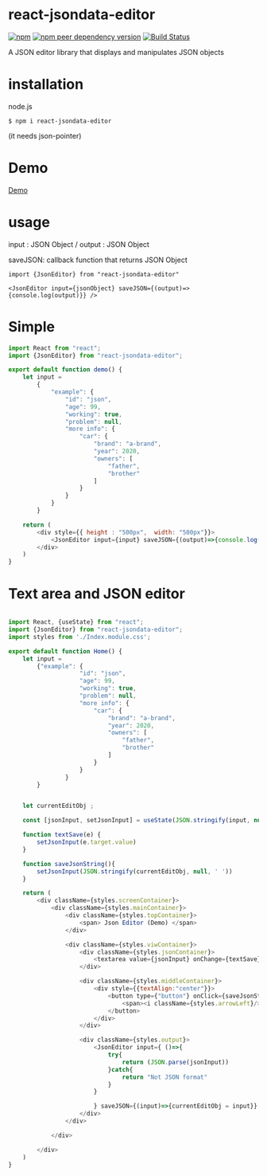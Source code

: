 # react-jsondata-editor

<a href="https://www.npmjs.com/package/react-jsondata-editor"> <img alt="npm" src="https://img.shields.io/npm/v/react-jsondata-editor"></a>
<a href="https://www.npmjs.com/package/json-pointer"> <img alt="npm peer dependency version" src="https://img.shields.io/npm/dependency-version/react-jsondata-editor/peer/json-pointer"></a>
<a href="https://app.travis-ci.com/putma-jun/react-jsondata-editor"><img src="https://app.travis-ci.com/putma-jun/react-jsondata-editor.svg" alt="Build Status" /></a>

A JSON editor library that displays and manipulates JSON objects

# installation
node.js

```
$ npm i react-jsondata-editor
```
(it needs json-pointer) 

# Demo
[Demo](https://json-editor-demo-pib6.vercel.app/)

# usage

input : JSON Object /
output : JSON Object

saveJSON: callback function that returns JSON Object
```
import {JsonEditor} from "react-jsondata-editor"

<JsonEditor input={jsonObject} saveJSON={(output)=> {console.log(output)}} />
```

# Simple
```javascript
import React from "react";
import {JsonEditor} from "react-jsondata-editor";

export default function demo() {
    let input =
        {
            "example": {
                "id": "json",
                "age": 99,
                "working": true,
                "problem": null,
                "more info": {
                    "car": {
                        "brand": "a-brand",
                        "year": 2020,
                        "owners": [
                            "father",
                            "brother"
                        ]
                    }
                }
            }
        }

    return (
        <div style={{ height : "500px",  width: "500px"}}>
            <JsonEditor input={input} saveJSON={(output)=>{console.log(output)}}/>
        </div>
    )
}

```

# Text area and JSON editor
```javascript

import React, {useState} from "react";
import {JsonEditor} from "react-jsondata-editor";
import styles from './Index.module.css';

export default function Home() {
    let input =
        {"example": {
                    "id": "json",
                    "age": 99,
                    "working": true,
                    "problem": null,
                    "more info": {
                        "car": {
                            "brand": "a-brand",
                            "year": 2020,
                            "owners": [
                                "father",
                                "brother"
                            ]
                        }
                    }
                }
        }


    let currentEditObj ;

    const [jsonInput, setJsonInput] = useState(JSON.stringify(input, null, ' '))

    function textSave(e) {
        setJsonInput(e.target.value)
    }

    function saveJsonString(){
        setJsonInput(JSON.stringify(currentEditObj, null, ' '))
    }

    return (
        <div className={styles.screenContainer}>
            <div className={styles.mainContainer}>
                <div className={styles.topContainer}>
                    <span> Json Editor (Demo) </span>
                </div>

                <div className={styles.viwContainer}>
                    <div className={styles.jsonContainer}>
                        <textarea value={jsonInput} onChange={textSave}/>
                    </div>

                    <div className={styles.middleContainer}>
                        <div style={{textAlign:"center"}}>
                            <button type={"button"} onClick={saveJsonString}>
                                <span><i className={styles.arrowLeft}/> String</span>
                            </button>
                        </div>
                    </div>

                    <div className={styles.output}>
                        <JsonEditor input={ ()=>{
                            try{
                                return (JSON.parse(jsonInput))
                            }catch{
                                return "Not JSON format"
                            }
                        }

                        } saveJSON={(input)=>{currentEditObj = input}} />
                    </div>
                </div>

            </div>

        </div>
    )
}

```

